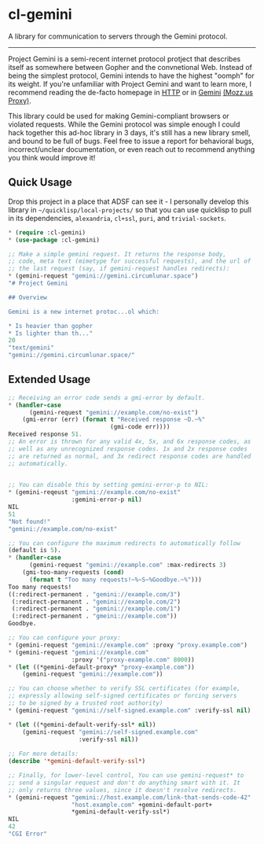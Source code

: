 # cl-gemini

A library for communication to servers through the Gemini protocol.

---

Project Gemini is a semi-recent internet protocol protject that
describes itself as somewhere between Gopher and the convnetional
Web. Instead of being the simplest protocol, Gemini intends to have
the highest "oomph" for its weight. If you're unfamiliar with Project
Gemini and want to learn more, I recommend reading the de-facto
homepage in [HTTP](https://gemini.circumlunar.space/) or in
[Gemini](gemini://gemini.circumlunar.space/) [(Mozz.us
Proxy)](https://portal.mozz.us/gemini/gemini.circumlunar.space/).

This library could be used for making Gemini-compliant browsers or
violated requests. While the Gemini protocol was simple enough I could
hack together this ad-hoc library in 3 days, it's still has a new
library smell, and bound to be full of bugs. Feel free to issue a
report for behavioral bugs, incorrect/unclear documentation, or even
reach out to recommend anything you think would improve it!

## Quick Usage

Drop this project in a place that ADSF can see it - I personally
develop this library in `~/quicklisp/local-projects/` so that you can
use quicklisp to pull in its dependencies, `alexandria`, `cl+ssl`,
`puri`, and `trivial-sockets`.

```lisp
* (require :cl-gemini)
* (use-package :cl-gemini)

;; Make a simple gemini request. It returns the response body,
;; code, meta text (mimetype for successful requests), and the url of
;; the last request (say, if gemini-request handles redirects):
* (gemini-request "gemini://gemini.circumlunar.space")
"# Project Gemini

## Overview

Gemini is a new internet protoc...ol which:

* Is heavier than gopher
* Is lighter than th..."
20
"text/gemini"
"gemini://gemini.circumlunar.space/"
```

## Extended Usage

```lisp
;; Receiving an error code sends a gmi-error by default.
* (handler-case
      (gemini-request "gemini://example.com/no-exist")
    (gmi-error (err) (format t "Received response ~D.~%" 
                             (gmi-code err))))
Received response 51.
;; An error is thrown for any valid 4x, 5x, and 6x response codes, as
;; well as any unrecognized response codes. 1x and 2x response codes
;; are returned as normal, and 3x redirect response codes are handled
;; automatically.
      

;; You can disable this by setting gemini-error-p to NIL:
* (gemini-reqeust "gemini://example.com/no-exist"
                  :gemini-error-p nil)
NIL
51
"Not found!"
"gemini://example.com/no-exist"

;; You can configure the maximum redirects to automatically follow
(default is 5).
* (handler-case
      (gemini-request "gemini://example.com" :max-redirects 3)
    (gmi-too-many-requests (cond)
      (format t "Too many requests!~%~S~%Goodbye.~%")))
Too many requests!
((:redirect-permanent . "gemini://example.com/3")
 (:redirect-permanent . "gemini://example.com/2")
 (:redirect-permanent . "gemini://example.com/1")
 (:redirect-permanent . "gmeini://example.com"))
Goodbye.

;; You can configure your proxy:
* (gemini-request "gemini://example.com" :proxy "proxy.example.com")
* (gemini-request "gemini://example.com" 
                  :proxy '("proxy-example.com" 8000))
* (let ((*gemini-default-proxy* "proxy-example.com"))
    (gemini-request "gemini://example.com"))

;; You can choose whether to verify SSL certificates (for example,
;; expressly allowing self-signed certificates or forcing servers
;; to be signed by a trusted root authority)
* (gemini-request "gemini://self-signed.example.com" :verify-ssl nil)

* (let ((*gemini-default-verify-ssl* nil))
    (gemini-request "gemini://self-signed.example.com" 
                    :verify-ssl nil))
                    
;; For more details:
(describe '*gemini-default-verify-ssl*)

;; Finally, for lower-level control, You can use gemini-request* to
;; send a singular request and don't do anything smart with it. It
;; only returns three values, since it doesn't resolve redirects.
* (gemini-request "gemini://host.example.com/link-that-sends-code-42"
                  "host.example.com" +gemini-default-port+
                  *gemini-default-verify-ssl*)
NIL
42
"CGI Error"
```
